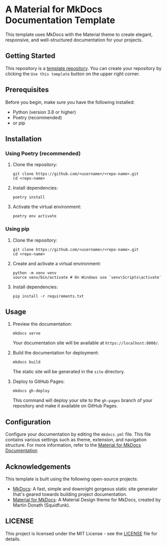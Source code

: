 # A Material for MkDocs Documentation Template

This template uses MkDocs with the Material theme to create elegant, responsive, and well-structured documentation for your projects.

## Getting Started

This repository is a [template repository](https://docs.github.com/en/repositories/creating-and-managing-repositories/creating-a-repository-from-a-template).
You can create your repository by clicking the `Use this template` button on the upper right corner.

## Prerequisites

Before you begin, make sure you have the following installed:
- Python (version 3.8 or higher)
- Poetry (recommended)
- or pip

## Installation

### Using Poetry (recommended)

1. Clone the repository:
    ```shell
    git clone https://github.com/<username>/<repo-name>.git
    cd <repo-name>
    ```
2. Install dependencies:
    ```shell
    poetry install
    ```
3. Activate the virtual environment:
    ```shell
    poetry env activate
    ```

### Using pip

1. Clone the repository:
    ```shell
    git clone https://github.com/<username>/<repo-name>.git
    cd <repo-name>
    ```
2. Create and activate a virtual environment:
    ```shell
    python -m venv venv
    source venv/bin/activate # On Windows use `venv\Scripts\activate`
    ```
3. Install dependencies:
    ```shell
    pip install -r requirements.txt
    ```

## Usage

1. Preview the documentation:
    ```shell
    mkdocs serve
    ```
    Your documentation site will be available at `https://localhost:8000/`.

2. Build the documentation for deployment:
    ```shell
    mkdocs build
    ```
    The static site will be generated in the `site` directory.
3. Deploy to GitHub Pages:
    ```shell
    mkdocs gh-deploy
    ```
    This command will deploy your site to the `gh-pages` branch of your repository and make it available on GitHub Pages.

## Configuration

Configure your documentation by editing the `mkdocs.yml` file. This file contains various settings such as theme, extension, and navigation structure. For more information, refer to the [Material for MkDocs Documentation](https://squidfunk.github.io/mkdocs-material/)

## Acknowledgements

This template is built using the following open-source projects:

- [MkDocs](https://github.com/mkdocs/mkdocs/): A fast, simple and downright gorgeous static site generator that's geared towards building project documentation.
- [Material for MkDocs](https://github.com/squidfunk/mkdocs-material): A Material Design theme for MkDocs, created by Martin Donath (Squidfunk).

## LICENSE

This project is licensed under the MIT License - see the [LICENSE](./LICENSE) file for details.
